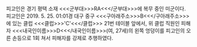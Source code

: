 피고인은 경기 평택 소재 <<<군부대>>>RA<<</군부대>>>에 복무 중인 미군이다.
피고인은 2019. 5. 25. 01:01경 대구 중구 <<<구아래주소>>>B<<</구아래주소>>>에 있는 클럽 <<<클럽>>>'C'<<</클럽>>> 21번 테이블 앞에서, 위 클럽 직원인 피해자 <<<내국인이름>>>D<<</내국인이름>>>(여, 27세)의 왼쪽 엉덩이를 피고인의 오른 손등으로 1회 쳐서 피해자를 강제로 추행하였다.